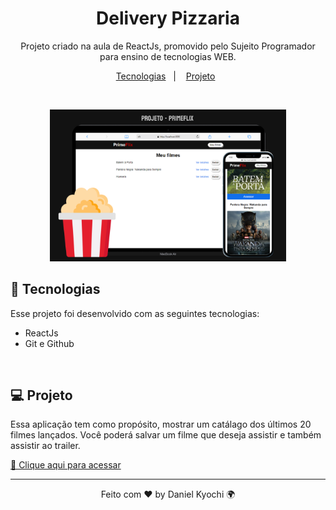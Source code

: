 <h1 align="center"> Delivery Pizzaria</h1>

<p align="center">
Projeto criado na aula de ReactJs, promovido pelo Sujeito Programador para ensino de tecnologias WEB.
</p>

<p align="center">
  <a href="#-tecnologias">Tecnologias</a>&nbsp;&nbsp;&nbsp;|&nbsp;&nbsp;&nbsp;
  <a href="#-projeto">Projeto</a>&nbsp;&nbsp;
</p>
<br>

<p align="center">
  <img alt="github-favorites" src=".github/imagePreview.png" width="75%">
</p>

## 🚀 Tecnologias

Esse projeto foi desenvolvido com as seguintes tecnologias:

- ReactJs
- Git e Github
<br>

## 💻 Projeto

Essa aplicação tem como propósito, mostrar um catálago dos últimos 20 filmes lançados. Você poderá salvar um filme que deseja assistir e também assistir ao trailer.

[🔗 Clique aqui para acessar](https://projetoflix-api.vercel.app/)

---

<p align="center">Feito com ♥ by Daniel Kyochi 🌍</p>
